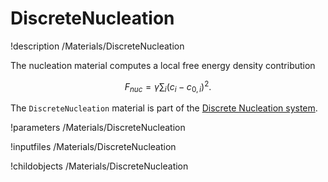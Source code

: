 
# DiscreteNucleation
!description /Materials/DiscreteNucleation

The nucleation material computes a local free energy density contribution

$$
F_{nuc} = \gamma\sum_i (c_i-c_{0,i})^2.
$$

The `DiscreteNucleation` material is part of the [Discrete Nucleation system](../../introduction/DiscreteNucleation).

!parameters /Materials/DiscreteNucleation

!inputfiles /Materials/DiscreteNucleation

!childobjects /Materials/DiscreteNucleation
